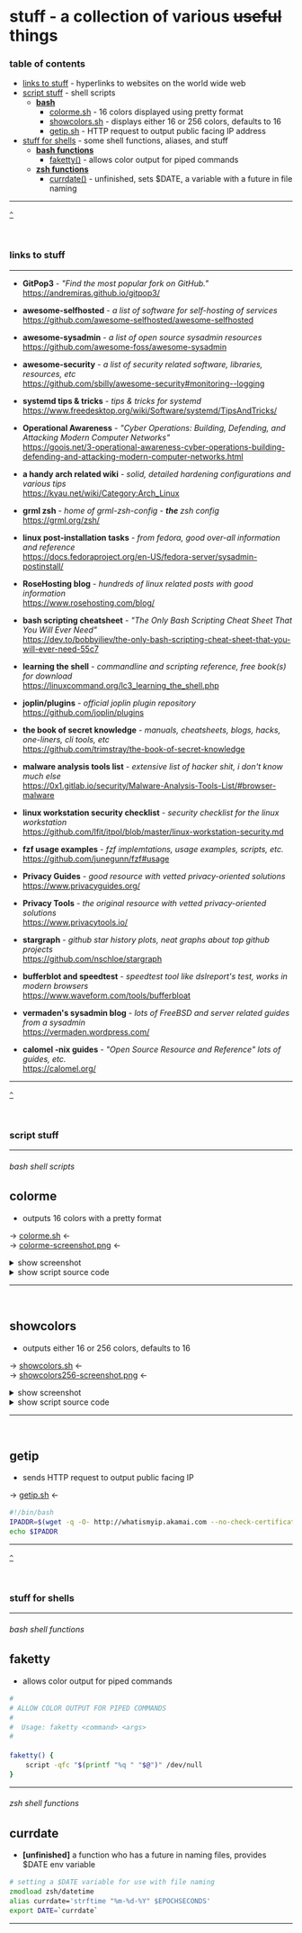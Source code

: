 # stuff - a collection of various ~~useful~~ things  

### table of contents  

* [links to stuff](#links-to-stuff) - hyperlinks to websites on the world wide web  
* [script stuff](#script-stuff) - shell scripts  
  * **[bash](#bash-shell-scripts)**   
    * [colorme.sh](#colorme) - 16 colors displayed using pretty format  
    * [showcolors.sh](#showcolors) - displays either 16 or 256 colors, defaults to 16  
    * [getip.sh](#getip) - HTTP request to output public facing IP address  
* [stuff for shells](#stuff-for-shells) - some shell functions, aliases, and stuff  
  * **[bash functions](#bash-shell-functions)**  
    * [faketty()](#faketty) - allows color output for piped commands  
  * **[zsh functions](#zsh-shell-functions)**  
    * [currdate()](#currdate) - unfinished, sets $DATE, a variable with a future in file naming  
---  

[`^`](#)

<br />

### links to stuff  
- - - 

* **GitPop3** - *"Find the most popular fork on GitHub."*  
<https://andremiras.github.io/gitpop3/>  

* **awesome-selfhosted** - *a list of software for self-hosting of services*  
<https://github.com/awesome-selfhosted/awesome-selfhosted>  

* **awesome-sysadmin** - *a list of open source sysadmin resources*  
<https://github.com/awesome-foss/awesome-sysadmin>  

* **awesome-security** - *a list of security related software, libraries, resources, etc*  
<https://github.com/sbilly/awesome-security#monitoring--logging>  

* **systemd tips & tricks** - *tips & tricks for systemd*  
<https://www.freedesktop.org/wiki/Software/systemd/TipsAndTricks/>  

* **Operational Awareness** - *"Cyber Operations: Building, Defending, and Attacking Modern Computer Networks"*  
<https://goois.net/3-operational-awareness-cyber-operations-building-defending-and-attacking-modern-computer-networks.html>  

* **a handy arch related wiki** - *solid, detailed hardening configurations and various tips*  
<https://kyau.net/wiki/Category:Arch_Linux>  

* **grml zsh** - *home of grml-zsh-config - **the** zsh config*
<https://grml.org/zsh/>  

* **linux post-installation tasks** - *from fedora, good over-all information and reference*  
<https://docs.fedoraproject.org/en-US/fedora-server/sysadmin-postinstall/>  

* **RoseHosting blog** - *hundreds of linux related posts with good information*  
<https://www.rosehosting.com/blog/>  

* **bash scripting cheatsheet** - *"The Only Bash Scripting Cheat Sheet That You Will Ever Need"*  
<https://dev.to/bobbyiliev/the-only-bash-scripting-cheat-sheet-that-you-will-ever-need-55c7>  

* **learning the shell** - *commandline and scripting reference, free book(s) for download*  
<https://linuxcommand.org/lc3_learning_the_shell.php>  

* **joplin/plugins** - *official joplin plugin repository*  
<https://github.com/joplin/plugins>  

* **the book of secret knowledge** - *manuals, cheatsheets, blogs, hacks, one-liners, cli tools, etc*  
<https://github.com/trimstray/the-book-of-secret-knowledge>  

* **malware analysis tools list** - *extensive list of hacker shit, i don't know much else*  
<https://0x1.gitlab.io/security/Malware-Analysis-Tools-List/#browser-malware>  

* **linux workstation security checklist** - *security checklist for the linux workstation*  
<https://github.com/lfit/itpol/blob/master/linux-workstation-security.md>  

* **fzf usage examples** - *fzf implemtations, usage examples, scripts, etc.*  
<https://github.com/junegunn/fzf#usage>  

* **Privacy Guides** - *good resource with vetted privacy-oriented solutions*  
<https://www.privacyguides.org/>  

* **Privacy Tools** - *the original resource with vetted privacy-oriented solutions*  
<https://www.privacytools.io/>  

* **stargraph** - *github star history plots, neat graphs about top github projects*  
<https://github.com/nschloe/stargraph>  

* **bufferblot and speedtest** - *speedtest tool like dslreport's test, works in modern browsers*  
<https://www.waveform.com/tools/bufferbloat>  

* **vermaden's sysadmin blog** - *lots of FreeBSD and server related guides from a sysadmin*  
<https://vermaden.wordpress.com/>  

* **calomel -nix guides** - *"Open Source Resource and Reference"  lots of guides, etc.*  
<https://calomel.org/>  
---

[`^`](#)

<br />

### script stuff
- - - 
###### bash shell scripts  


## colorme  
 - outputs 16 colors with a pretty format

  ->  [colorme.sh](scripts/colorme.sh)  <-  
	->  [colorme-screenshot.png](screenshots/colorme-screenshot.png)  <-  
  
<details><summary>show screenshot</summary>

![colorme.sh screenshot](screenshots/colorme-screenshot.png)  

</details>  
  
<details><summary>show script source code</summary>

```bash
#!/bin/bash
#
# basic 16 color codes output in nice format
#
saythis='butts'
echo -e "\n\t   40m\t   41m\t   42m\t   43m\t   44m\t   45m\t   46m\t   47m";
for lfg in 'm' '1m' '30m' '1;30m' '31m' '1;31m' '32m' '1;32m' '33m' '1;33m' '34m' '1;34m' '35m' '1;35m' '36m' '1;36m' '37m' '1;37m';
  do sfg=${lfg//\t/}
  echo -en "$lfg\t"
  for sbg in 40m 41m 42m 43m 44m 45m 46m 47m;
    do echo -en " \033[$sfg\033[$sbg $saythis \033[0m";
  done
 echo
done
```

</details>  

- - -
<br />


## showcolors  
 - outputs either 16 or 256 colors, defaults to 16

  ->  [showcolors.sh](scripts/showcolors.sh)  <-  
	->  [showcolors256-screenshot.png](screenshots/showcolors256-screenshot.png)  <-  
  
<details><summary>show screenshot</summary>

![showcolors.sh --256 screenshot](screenshots/showcolors256-screenshot.png)

</details>  
  
<details><summary>show script source code</summary>

```bash
#!/bin/bash
#
USAGE="\nusage:\n\tshowcolors [ -t 256,16 | --term 256,16 | --256, --16 | 256, 16 ]\nexamples:\n\tshowcolors -t 256 \n\tshowcolors 256\n\tshowcolors -16\n\tshowcolors --term 256\ndefault:\n\tshowcolors --term 16\n"
if [[ -z $1 ]];
  then
    echo -e "{$USAGE}"
		term=16
		echo -e "\n\n\t\tno arguments were passed; assuming \"--term 16\"\n\n"
	elif [[ $1 =~ ^(-t|--term) ]]; then
    term="$2"
  elif [[ $1 =~ ^(-256|256|--256) ]];  then 
    term=256
  elif [[ $1 =~ ^(-16|16|--16) ]]; then
    term=16
fi

case $term in
      256)			
      for fgbg in 38 48 ; do # Foreground / Background
        for color in {0..255} ; do # Colors
            # Display the color
            printf "\e[${fgbg};5;%sm  %3s  \e[0m" $color $color
            # Display X colors per lines
            if [ $((($color + 1) % 12)) == 4 ] ; then
                echo # New line
            fi
        done
        echo # New line
      done
		  exit 0
    ;;
    16)      
				saythis='butts'
				echo -e "\n\t   40m\t   41m\t   42m\t   43m\t   44m\t   45m\t   46m\t   47m";
				for lfg in 'm' '1m' '30m' '1;30m' '31m' '1;31m' '32m' '1;32m' '33m' '1;33m' '34m' '1;34m' '35m' '1;35m' '36m' '1;36m' '37m' '1;37m';
				 do sfg=${lfg//\t/}
				echo -en "$lfg\t"
				for sbg in 40m 41m 42m 43m 44m 45m 46m 47m;
				do echo -en " \033[$sfg\033[$sbg $saythis \033[0m";
				done
				 echo
				done
    ;;
    *)
      echo -e "{$USAGE}"
      exit 1
  	;;
esac
```

</details>  

- - -
<br />


## getip
 - sends HTTP request to output public facing IP  

  ->  [getip.sh](scripts/getip.sh)  <-  
	
```bash
#!/bin/bash
IPADDR=$(wget -q -O- http://whatismyip.akamai.com --no-check-certificate)
echo $IPADDR
```
---

[`^`](#)

<br />

### stuff for shells
- - - 

###### bash shell functions  


## faketty  
 - allows color output for piped commands

```bash
#
# ALLOW COLOR OUTPUT FOR PIPED COMMANDS
#
#  Usage: faketty <command> <args>
#

faketty() {
    script -qfc "$(printf "%q " "$@")" /dev/null
}
```
---

###### zsh shell functions  


## currdate
- **\[unfinished]** a function who has a future in naming files, provides $DATE env variable

```zsh
# setting a $DATE variable for use with file naming
zmodload zsh/datetime
alias currdate='strftime "%m-%d-%Y" $EPOCHSECONDS'
export DATE=`currdate`
```
---
<br />

